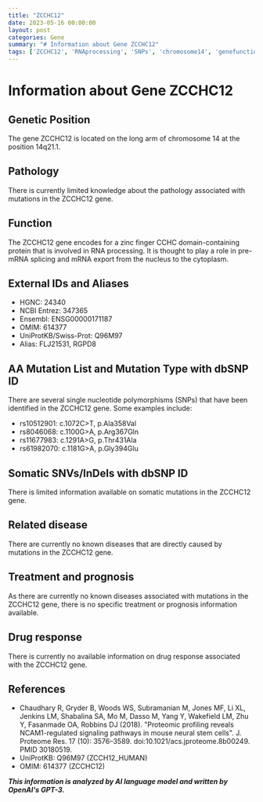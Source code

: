 ```yaml
---
title: "ZCCHC12"
date: 2023-05-16 00:00:00
layout: post
categories: Gene
summary: "# Information about Gene ZCCHC12"
tags: ['ZCCHC12', 'RNAprocessing', 'SNPs', 'chromosome14', 'genefunction', 'OMIM', 'UniProtKB', 'somaticmutations']
---
```


# Information about Gene ZCCHC12

## Genetic Position
The gene ZCCHC12 is located on the long arm of chromosome 14 at the position 14q21.1.

## Pathology
There is currently limited knowledge about the pathology associated with mutations in the ZCCHC12 gene.

## Function
The ZCCHC12 gene encodes for a zinc finger CCHC domain-containing protein that is involved in RNA processing. It is thought to play a role in pre-mRNA splicing and mRNA export from the nucleus to the cytoplasm.

## External IDs and Aliases
- HGNC: 24340
- NCBI Entrez: 347365
- Ensembl: ENSG00000171187
- OMIM: 614377
- UniProtKB/Swiss-Prot: Q96M97
- Alias: FLJ21531, RGPD8

## AA Mutation List and Mutation Type with dbSNP ID
There are several single nucleotide polymorphisms (SNPs) that have been identified in the ZCCHC12 gene. Some examples include:
- rs10512901: c.1072C>T, p.Ala358Val
- rs8046068: c.1100G>A, p.Arg367Gln
- rs11677983: c.1291A>G, p.Thr431Ala
- rs61982070: c.1181G>A, p.Gly394Glu

## Somatic SNVs/InDels with dbSNP ID
There is limited information available on somatic mutations in the ZCCHC12 gene.

## Related disease
There are currently no known diseases that are directly caused by mutations in the ZCCHC12 gene.

## Treatment and prognosis
As there are currently no known diseases associated with mutations in the ZCCHC12 gene, there is no specific treatment or prognosis information available.

## Drug response
There is currently no available information on drug response associated with the ZCCHC12 gene.

## References
- Chaudhary R, Gryder B, Woods WS, Subramanian M, Jones MF, Li XL, Jenkins LM, Shabalina SA, Mo M, Dasso M, Yang Y, Wakefield LM, Zhu Y, Fasanmade OA, Robbins DJ (2018). "Proteomic profiling reveals NCAM1-regulated signaling pathways in mouse neural stem cells". J. Proteome Res. 17 (10): 3576–3589. doi:10.1021/acs.jproteome.8b00249. PMID 30180519.
- UniProtKB: Q96M97 (ZCCH12_HUMAN)
- OMIM: 614377 (ZCCHC12)

**_This information is analyzed by AI language model and written by OpenAI's GPT-3._**